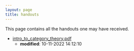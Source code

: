 ```yaml
---
layout: page
title: handouts
---
```


This page contains all the handouts one may have received.

* [intro_to_category_theory.pdf](./intro_to_category_theory.pdf)
	* **modified**: 10-11-2022 14:12:10
